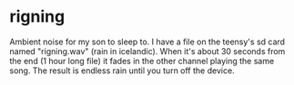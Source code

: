 # rigning
Ambient noise for my son to sleep to. I have a file on the
teensy's sd card named "rigning.wav" (rain in icelandic).
When it's about 30 seconds from the end (1 hour long file)
it fades in the other channel playing the same song. The result
is endless rain until you turn off the device.
